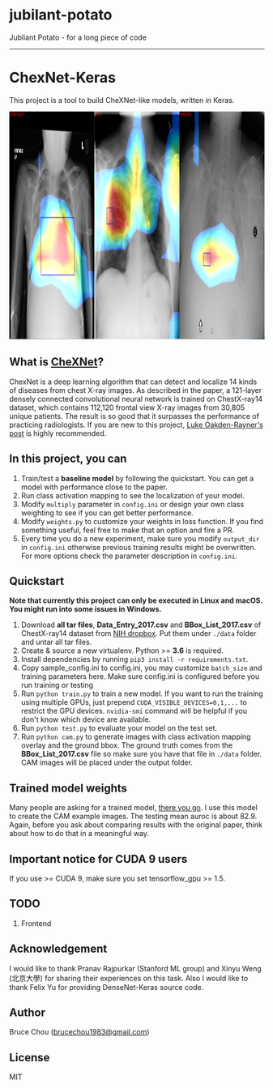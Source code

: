 # jubilant-potato
Jubliant Potato - for a long piece of code

______

# ChexNet-Keras
This project is a tool to build CheXNet-like models, written in Keras.

<img width="1350" height="450" src="cam_example.png" alt="CAM example image"/>

## What is [CheXNet](https://arxiv.org/pdf/1711.05225.pdf)?
ChexNet is a deep learning algorithm that can detect and localize 14 kinds of diseases from chest X-ray images. As described in the paper, a 121-layer densely connected convolutional neural network is trained on ChestX-ray14 dataset, which contains 112,120 frontal view X-ray images from 30,805 unique patients. The result is so good that it surpasses the performance of practicing radiologists. If you are new to this project, [Luke Oakden-Rayner's post](https://lukeoakdenrayner.wordpress.com/2017/12/18/the-chestxray14-dataset-problems/) is highly recommended.

## In this project, you can
1. Train/test a **baseline model** by following the quickstart. You can get a model with performance close to the paper.
2. Run class activation mapping to see the localization of your model.
3. Modify `multiply` parameter in `config.ini` or design your own class weighting to see if you can get better performance.
4. Modify `weights.py` to customize your weights in loss function. If you find something useful, feel free to make that an option and fire a PR.
5. Every time you do a new experiment, make sure you modify `output_dir` in `config.ini` otherwise previous training results might be overwritten. For more options check the parameter description in `config.ini`.

## Quickstart
**Note that currently this project can only be executed in Linux and macOS. You might run into some issues in Windows.**
1. Download **all tar files**, **Data_Entry_2017.csv** and **BBox_List_2017.csv** of ChestX-ray14 dataset from [NIH dropbox](https://nihcc.app.box.com/v/ChestXray-NIHCC). Put them under `./data` folder and untar all tar files.
2. Create & source a new virtualenv. Python >= **3.6** is required.
3. Install dependencies by running `pip3 install -r requirements.txt`.
4. Copy sample_config.ini to config.ini, you may customize `batch_size` and training parameters here. Make sure config.ini is configured before you run training or testing
5. Run `python train.py` to train a new model. If you want to run the training using multiple GPUs, just prepend `CUDA_VISIBLE_DEVICES=0,1,...` to restrict the GPU devices. `nvidia-smi` command will be helpful if you don't know which device are available.
6. Run `python test.py` to evaluate your model on the test set.
7. Run `python cam.py` to generate images with class activation mapping overlay and the ground bbox. The ground truth comes from the **BBox_List_2017.csv** file so make sure you have that file in `./data` folder. CAM images will be placed under the output folder.

## Trained model weights
Many people are asking for a trained model, [there you go](https://drive.google.com/open?id=19BllaOvs2x5PLV_vlWMy4i8LapLb2j6b). I use this model to create the CAM example images. The testing mean auroc is about 82.9. Again, before you ask about comparing results with the original paper, think about how to do that in a meaningful way.

## Important notice for CUDA 9 users
If you use >= CUDA 9, make sure you set tensorflow_gpu >= 1.5.

## TODO
1. Frontend

## Acknowledgement
I would like to thank Pranav Rajpurkar (Stanford ML group) and Xinyu Weng (北京大學) for sharing their experiences on this task. Also I would like to thank Felix Yu for providing DenseNet-Keras source code.

## Author
Bruce Chou (brucechou1983@gmail.com)

## License
MIT
